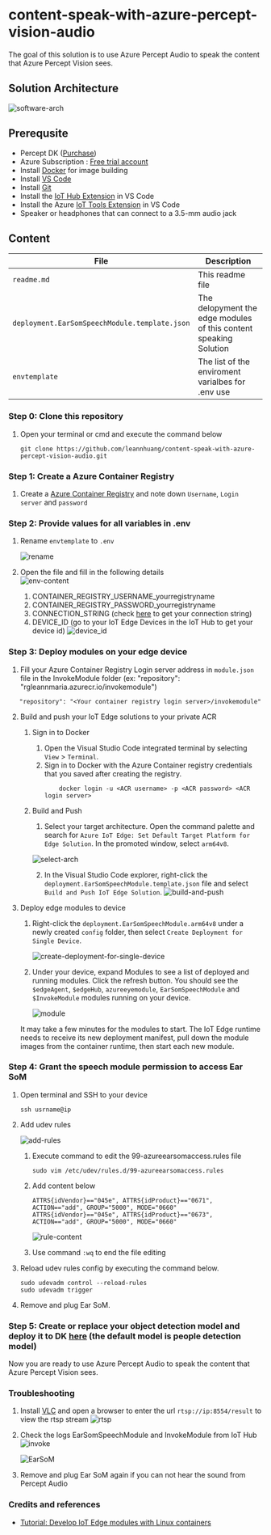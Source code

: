 # content-speak-with-azure-percept-vision-audio
The goal of this solution is to use Azure Percept Audio to speak the content that Azure Percept Vision sees.

## Solution Architecture
![software-arch](docs/images/arch.png)

## Prerequsite
- Percept DK ([Purchase](https://www.microsoft.com/en-us/store/build/azure-percept/8v2qxmzbz9vc))
- Azure Subscription : [Free trial account](https://azure.microsoft.com/en-us/free/)
- Install [Docker](https://docs.docker.com/get-docker/) for image building
- Install [VS Code](https://code.visualstudio.com/)
- Install [Git](https://git-scm.com/)
- Install the [IoT Hub Extension](https://marketplace.visualstudio.com/items?itemName=vsciot-vscode.azure-iot-toolkit) in VS Code
- Install the Azure [IoT Tools Extension](https://marketplace.visualstudio.com/items?itemName=vsciot-vscode.azure-iot-tools) in VS Code
- Speaker or headphones that can connect to a 3.5-mm audio jack

## Content

| File             | Description                                                   |
|-------------------------|---------------------------------------------------------------|
| `readme.md`             | This readme file                                              |
| `deployment.EarSomSpeechModule.template.json`    | The delopyment the edge modules of this content speaking Solution |
| `envtemplate`    | The list of the enviroment varialbes for .env use |

### Step 0: Clone this repository

1. Open your terminal or cmd and execute the command below
   
    ```
    git clone https://github.com/leannhuang/content-speak-with-azure-percept-vision-audio.git
    ```

### Step 1: Create a Azure Container Registry

1. Create a [Azure Container Registry](https://docs.microsoft.com/en-us/azure/iot-edge/tutorial-develop-for-linux?view=iotedge-2020-11#create-a-container-registry) and note down `Username`, `Login server` and `password`

### Step 2: Provide values for all variables in .env

1. Rename `envtemplate` to `.env`
    
    ![rename](docs/images/rename-env.png)
2. Open the file and fill in the following details  
    ![env-content](docs/images/env-content.png)
   1. CONTAINER_REGISTRY_USERNAME_yourregistryname
   2. CONTAINER_REGISTRY_PASSWORD_yourregistryname
   3. CONNECTION_STRING (check [here](https://github.com/leannhuang/voice-control-inventory-management#get-your-iot-hub-connection-string) to get your connection string)
   4. DEVICE_ID (go to your IoT Edge Devices in the IoT Hub to get your device id)
    ![device_id](docs/images/device-id.png)
    

### Step 3: Deploy modules on your edge device

1. Fill your Azure Container Registry Login server address in `module.json` file in the InvokeModule folder (ex: "repository": "rgleannmaria.azurecr.io/invokemodule")
```
   "repository": "<Your container registry login server>/invokemodule"
```

2. Build and push your IoT Edge solutions to your private ACR 
   1. Sign in to Docker
      1. Open the Visual Studio Code integrated terminal by selecting `View` > `Terminal`.
      2. Sign in to Docker with the Azure Container registry credentials that you saved after creating the registry.
            ```
                docker login -u <ACR username> -p <ACR password> <ACR login server>
            ```
   2. Build and Push
      1. Select your target architecture. Open the command palette and search for `Azure IoT Edge: Set Default Target Platform for Edge Solution`. In the promoted window, select `arm64v8`.
        
        ![select-arch](docs/images/select-architecture.png)
        
      2. In the Visual Studio Code explorer, right-click the `deployment.EarSomSpeechModule.template.json` file and select `Build and Push IoT Edge Solution`.
        ![build-and-push](docs/images/build-and-push.png) 
   

3. Deploy edge modules to device
   1. Right-click the `deployment.EarSomSpeechModule.arm64v8` under a newly created `config` folder, then select `Create Deployment for Single Device`.
        
        ![create-deployment-for-single-device](docs/images/create-deployment-for-single-device.png) 

   2. Under your device, expand Modules to see a list of deployed and running modules. Click the refresh button. You should see the `$edgeAgent`, `$edgeHub`, `azureeyemodule`, `EarSomSpeechModule` and `$InvokeModule` modules running on your device.
        
        ![module](docs/images/module-list.png) 
    
    It may take a few minutes for the modules to start. The IoT Edge runtime needs to receive its new deployment manifest, pull down the module images from the container runtime, then start each new module.

### Step 4: Grant the speech module permission to access Ear SoM

  1. Open terminal and SSH to your device 
   
        ```
        ssh usrname@ip
        ```

  2. Add udev rules

        ![add-rules](docs/images/add-rules.jpeg)  

      1. Execute command to edit the 99-azureearsomaccess.rules file
            ```
            sudo vim /etc/udev/rules.d/99-azureearsomaccess.rules
            ```
      2. Add content below
            ```
            ATTRS{idVendor}=="045e", ATTRS{idProduct}=="0671", ACTION=="add", GROUP="5000", MODE="0660"
            ATTRS{idVendor}=="045e", ATTRS{idProduct}=="0673", ACTION=="add", GROUP="5000", MODE="0660"
            ```

            ![rule-content](docs/images/rule-content.jpeg)  
       
      3. Use command `:wq` to end the file editing

  3. Reload udev rules config by executing the command below.    
  
        ```
        sudo udevadm control --reload-rules
        sudo udevadm trigger
        ```
  4. Remove and plug Ear SoM.

### Step 5: Create or replace your object detection model and deploy it to DK [here](https://docs.microsoft.com/en-us/azure/azure-percept/tutorial-nocode-vision) (the default model is people detection model)  


Now you are ready to use Azure Percept Audio to speak the content that Azure Percept Vision sees. 

### Troubleshooting
1. Install [VLC](https://www.videolan.org/) and open a browser to enter the url `rtsp://ip:8554/result` to view the rtsp stream 
    ![rtsp](docs/images/rtsp-stream.png) 
   
2. Check the logs EarSomSpeechModule and InvokeModule from IoT Hub 
    ![invoke](docs/images/invoke-log.png) 

    ![EarSoM](docs/images/EarSoM-log.png) 

3. Remove and plug Ear SoM again if you can not hear the sound from Percept Audio

### Credits and references
- [Tutorial: Develop IoT Edge modules with Linux containers](https://docs.microsoft.com/en-us/azure/iot-edge/tutorial-develop-for-linux?view=iotedge-2020-11)
